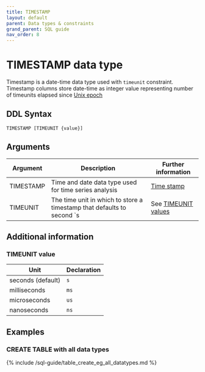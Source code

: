 ```yaml
---
title: TIMESTAMP
layout: default
parent: Data types & constraints
grand_parent: SQL guide
nav_order: 8
---
```


# TIMESTAMP data type

Timestamp is a date-time data type used with `timeunit` constraint. Timestamp columns store date-time as integer value representing number of timeunits elapsed since [Unix epoch](https://www.unixtutorial.org/unix-epoch/)

## DDL Syntax

```
TIMESTAMP [TIMEUNIT {value}]
```

## Arguments

| Argument | Description | Further information |
|---|---|---|
| TIMESTAMP | Time and date data type used for time series analysis | [Time stamp](https://en.wikipedia.org/wiki/Timestamp) |
| TIMEUNIT | The time unit in which to store a timestamp that defaults to second `s | See [TIMEUNIT values](#timeunit-value) |

## Additional information

### TIMEUNIT value

| Unit | Declaration |
|---|---|
| seconds (default) | `s` |
| milliseconds | `ms` |
| microseconds | `us` |
| nanoseconds | `ns` |

## Examples

### CREATE TABLE with all data types

{% include /sql-guide/table_create_eg_all_datatypes.md %}
